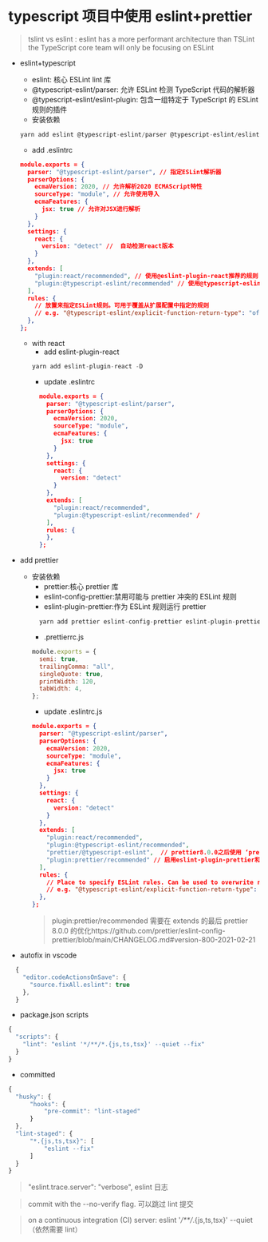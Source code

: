 # typescript 项目中使用 eslint+prettier

> tslint vs eslint : eslint has a more performant architecture than TSLint the TypeScript core team will only be focusing on ESLint

- eslint+typescript

  - eslint: 核心 ESLint lint 库
  - @typescript-eslint/parser: 允许 ESLint 检测 TypeScript 代码的解析器
  - @typescript-eslint/eslint-plugin: 包含一组特定于 TypeScript 的 ESLint 规则的插件
  - 安装依赖

  ```js
  yarn add eslint @typescript-eslint/parser @typescript-eslint/eslint-plugin -D
  ```

  - add .eslintrc

  ```json
  module.exports = {
    parser: "@typescript-eslint/parser", // 指定ESLint解析器
    parserOptions: {
      ecmaVersion: 2020, // 允许解析2020 ECMAScript特性
      sourceType: "module", // 允许使用导入
      ecmaFeatures: {
        jsx: true // 允许对JSX进行解析
      }
    },
    settings: {
      react: {
        version: "detect" //  自动检测react版本
      }
    },
    extends: [
      "plugin:react/recommended", // 使用@eslint-plugin-react推荐的规则
      "plugin:@typescript-eslint/recommended" // 使用@typescript-eslint/eslint-plugin推荐的规则
    ],
    rules: {
      // 放置来指定ESLint规则。可用于覆盖从扩展配置中指定的规则
      // e.g. "@typescript-eslint/explicit-function-return-type": "off",
    },
  };
  ```

  - with react
    - add eslint-plugin-react
    ```js
    yarn add eslint-plugin-react -D
    ```
    - update .eslintrc
    ```json
      module.exports = {
        parser: "@typescript-eslint/parser",
        parserOptions: {
          ecmaVersion: 2020,
          sourceType: "module",
          ecmaFeatures: {
            jsx: true
          }
        },
        settings: {
          react: {
            version: "detect"
          }
        },
        extends: [
          "plugin:react/recommended",
          "plugin:@typescript-eslint/recommended" /
        ],
        rules: {
        },
      };
    ```

- add prettier
  - 安装依赖
    - prettier:核心 prettier 库
    - eslint-config-prettier:禁用可能与 prettier 冲突的 ESLint 规则
    - eslint-plugin-prettier:作为 ESLint 规则运行 prettier
    ```js
      yarn add prettier eslint-config-prettier eslint-plugin-prettier -D
    ```
    - .prettierrc.js
    ```js
    module.exports = {
      semi: true,
      trailingComma: "all",
      singleQuote: true,
      printWidth: 120,
      tabWidth: 4,
    };
    ```
    - update .eslintrc.js
    ```json
    module.exports = {
      parser: "@typescript-eslint/parser",
      parserOptions: {
        ecmaVersion: 2020,
        sourceType: "module",
        ecmaFeatures: {
          jsx: true
        }
      },
      settings: {
        react: {
          version: "detect"
        }
      },
      extends: [
        "plugin:react/recommended",
        "plugin:@typescript-eslint/recommended",
        "prettier/@typescript-eslint",  // prettier8.0.0之后使用 ‘prettier’ 使用ESLint -config-prettier来禁用@typescript-eslint/ ESLint -plugin中与prettier冲突的ESLint规则
        "plugin:prettier/recommended" // 启用eslint-plugin-prettier和eslint-config-prettier。这将把错误显示为ESLint错误。确保这始终是extends数组中的最后一个配置。
      ],
      rules: {
        // Place to specify ESLint rules. Can be used to overwrite rules specified from the extended configs
        // e.g. "@typescript-eslint/explicit-function-return-type": "off",
      },
    };
    ```
    > plugin:prettier/recommended 需要在 extends 的最后
    > prettier 8.0.0 的优化https://github.com/prettier/eslint-config-prettier/blob/main/CHANGELOG.md#version-800-2021-02-21
- autofix in vscode

```js
  {
    "editor.codeActionsOnSave": {
      "source.fixAll.eslint": true
    },
  }
```

- package.json scripts

```js
{
  "scripts": {
    "lint": "eslint '*/**/*.{js,ts,tsx}' --quiet --fix"
  }
}
```

- committed

```js
{
  "husky": {
      "hooks": {
          "pre-commit": "lint-staged"
      }
  },
  "lint-staged": {
      "*.{js,ts,tsx}": [
          "eslint --fix"
      ]
  }
}
```

> "eslint.trace.server": "verbose", eslint 日志

> commit with the --no-verify flag. 可以跳过 lint 提交

> on a continuous integration (CI) server: eslint '_/\*\*/_.{js,ts,tsx}' --quiet （依然需要 lint）
